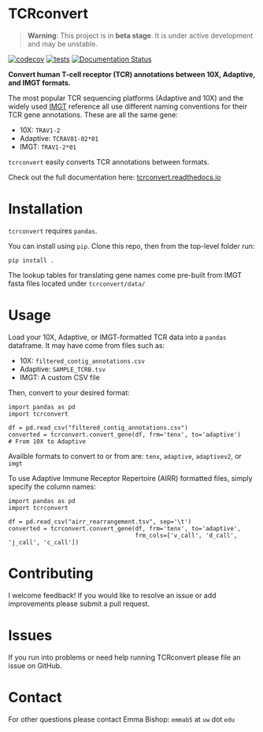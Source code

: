 # TCRconvert

> **Warning**: This project is in **beta stage**. It is under active development and may be unstable.

[![codecov](https://codecov.io/github/seshadrilab/tcrconvert/graph/badge.svg?token=BA25XH6BS2)](https://codecov.io/github/seshadrilab/tcrconvert)
[![tests](https://github.com/seshadrilab/tcrconvert/actions/workflows/pytest.yml/badge.svg)](https://github.com/seshadrilab/tcrconvert/actions/workflows/pytest.yml)
[![Documentation Status](https://readthedocs.org/projects/tcrconvert/badge/?version=latest)](https://tcrconvert.readthedocs.io/en/latest/?badge=latest)

**Convert human T-cell receptor (TCR) annotations between 10X, Adaptive, and IMGT formats.**

The most popular TCR sequencing platforms (Adaptive and 10X) and the widely used [IMGT](https://www.imgt.org/IMGTindex/reference.php) reference all use different naming conventions for their TCR gene annotations. These are all the same gene:

* 10X: `TRAV1-2`
* Adaptive: `TCRAV01-02*01`
* IMGT: `TRAV1-2*01`

`tcrconvert` easily converts TCR annotations between formats.

Check out the full documentation here: [tcrconvert.readthedocs.io](https://tcrconvert.readthedocs.io/en/latest/)

# Installation

`tcrconvert` requires `pandas`.

You can install using `pip`. Clone this repo, then from the top-level folder run:

```
pip install .
```

The lookup tables for translating gene names come pre-built from IMGT fasta files located under ``tcrconvert/data/``

# Usage

Load your 10X, Adaptive, or IMGT-formatted TCR data into a `pandas` dataframe. It may have come from files such as:

* 10X: `filtered_contig_annotations.csv`
* Adaptive: `SAMPLE_TCRB.tsv`
* IMGT: A custom CSV file

Then, convert to your desired format:

```
import pandas as pd
import tcrconvert

df = pd.read_csv("filtered_contig_annotations.csv")
converted = tcrconvert.convert_gene(df, frm='tenx', to='adaptive')    # From 10X to Adaptive
```

Availble formats to convert to or from are: `tenx`, `adaptive`, `adaptivev2`, or `imgt`


To use Adaptive Immune Receptor Repertoire (AIRR) formatted files, simply specify the column names:

```
import pandas as pd
import tcrconvert

df = pd.read_csv("airr_rearrangement.tsv", sep='\t')
converted = tcrconvert.convert_gene(df, frm='tenx', to='adaptive', 
                                    frm_cols=['v_call', 'd_call', 'j_call', 'c_call'])
```

# Contributing

I welcome feedback! If you would like to resolve an issue or add improvements please submit a pull request.

# Issues

If you run into problems or need help running TCRconvert please file an issue on GitHub.

# Contact

For other questions please contact Emma Bishop: `emmab5` at `uw` dot `edu`
